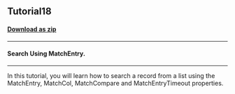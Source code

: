## Tutorial18
#### [Download as zip](https://grapecity.github.io/DownGit/#/home?url=https://github.com/GrapeCity/ComponentOne-WinForms-Samples/tree/master/NetFramework\List\CS\Tutorials\Tutorial18)
____
#### Search Using MatchEntry.
____
In this tutorial, you will learn how to search a record from a list using the MatchEntry, MatchCol, MatchCompare and MatchEntryTimeout properties. 











